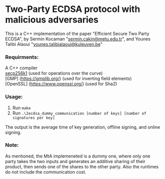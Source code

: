 # Two-Party ECDSA protocol with malicious adversaries

This is a C++ implementation of the paper "Efficient Secure Two Party ECDSA", by Sermin Kocaman "sermin.cakin@metu.edu.tr", and Younes Talibi Alaoui "younes.talibialaoui@kuleuven.be"


### Requirments:
A C++ compiler  
[secp256k1](https://github.com/bitcoin-core/secp256k1) (used for operations over the curve)  
[GMP] (https://gmplib.org/) (used for inverting field elements)  
[OpenSSL] (https://www.openssl.org/) (used for Sha2)  



### Usage:
1. Run `make`
2. Run `.\2ecdsa_dummy_communication [number of keys] [number of signatures per key]`

The output is the average time of key generation, offline signing, and online signing.


### Note:

As mentioned, the MtA implemeneted is a dummy one, where only one party takes the two inputs and generates an additive sharing of their product, then sends one of the shares to the other party. Also the runtimes do not include the communication cost.

